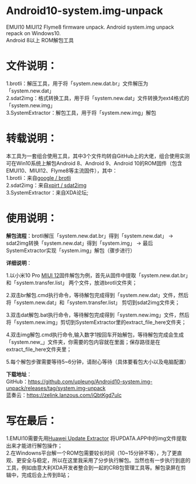 # Android10-system.img-unpack  
EMUI10  MIUI12 Flyme8 firmware unpack. Android system.img unpack repack on Windows10.  
Android 8以上 ROM解包工具

# 文件说明：  
1.brotli：解压工具，用于将「system.new.dat.br」文件解压为「system.new.dat」  
2.sdat2img：格式转换工具，用于将「system.new.dat」文件转换为ext4格式的「system.new.img」  
3.SystemExtractor：解包工具，用于将「system.new.img」解包   

# 转载说明：  
本工具为一套组合使用工具，其中3个文件均转自GitHub上的大佬，组合使用实测可在Win10系统上解包Android 8、Android 9、Android 10的ROM固件（包含EMUI10、MIUI12、Flyme8等主流固件），其中：  
1.brotli：来自[google / brotli](https://github.com/google/brotli)  
2.sdat2img：来自[xpirt / sdat2img](https://github.com/xpirt/sdat2img)  
3.SystemExtractor：来自XDA论坛;

# 使用说明：  
**解包流程**：brotli解压「system.new.dat.br」得到「system.new.dat」 → sdat2img转换「system.new.dat」得到「system.img」 → 最后SystemExtractor实现「system.img」解包（骤步进行）    

**详细说明**：  
  
1.以小米10 Pro [MIUI 12](https://www.miui.com/download-365.html)固件解包为例，首先从固件中提取「system.new.dat.br」和「system.transfer.list」 两个文件，放进brotli文件夹；      
  
2.双击br解包.cmd执行命令，等待解包完成得到「system.new.dat」文件，然后将「system.new.dat」和「system.transfer.list」 剪切到sdat2img文件夹；  
  
3.双击dat解包.bat执行命令，等待解包完成得到「system.new.img」文件，然后将「system.new.img」剪切到SystemExtractor里的extract_file_here文件夹；  
  
4.双击img解包.cmd执行命令,输入数字1按回车开始解包，等待解包完成会生成「system.new_」文件夹，你需要的包内容就在里面；保存路径是在extract_file_here文件夹里；  
  
5.每个解包步骤需要等待5~6分钟，请耐心等待（具体要看包大小以及电脑配置）  
  

**下载地址**：   
 GitHub：https://github.com/upleung/Android10-system.img-unpack/releases/tag/system.img-unpack    
 蓝奏云：https://zelink.lanzous.com/iQbtKgd7ulc

# 写在最后：    
1.EMUI10需要先用[Huawei Update Extractor](https://club.huawei.com/thread-15265009-1-1.html) 将UPDATA.APP中的img文件提取出来才能进行解包操作；  
2.在Windowns平台解一个ROM包需要较长时间（10~15分钟不等），为了更直观、更安全与稳定，所以在这里我采用了分步执行解包。当然也有一步执行到底的工具，例如由意大利XDA开发者整合到一起的CRB包管理工具等。解包录屏在剪辑中，完成后会上传到B站； 
